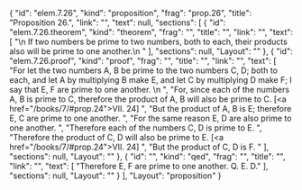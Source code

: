 {
  "id": "elem.7.26",
  "kind": "proposition",
  "frag": "prop.26",
  "title": "Proposition 26.",
  "link": "",
  "text": null,
  "sections": [
    {
      "id": "elem.7.26.theorem",
      "kind": "theorem",
      "frag": "",
      "title": "",
      "link": "",
      "text": [
        "\n       If two numbers be prime to two numbers, both to each, their products also will be prime to one another.\n      "
      ],
      "sections": null,
      "Layout": ""
    },
    {
      "id": "elem.7.26.proof",
      "kind": "proof",
      "frag": "",
      "title": "",
      "link": "",
      "text": [
        "For let the two numbers A, B be prime to the two numbers C, D; both to each, and let A by multiplying B make E, and let C by multiplying D make F; I say that E, F are prime to one another. \n      ",
        "For, since each of the numbers A, B is prime to C, therefore the product of A, B will also be prime to C. [<a href=\"/books/7/#prop.24\">VII. 24</a>] ",
        "But the product of A, B is E; therefore E, C are prime to one another. ",
        "For the same reason E, D are also prime to one another. ",
        "Therefore each of the numbers C, D is prime to E. ",
        "Therefore the product of C, D will also be prime to E. [<a href=\"/books/7/#prop.24\">VII. 24</a>] ",
        "But the product of C, D is F. "
      ],
      "sections": null,
      "Layout": ""
    },
    {
      "id": "",
      "kind": "qed",
      "frag": "",
      "title": "",
      "link": "",
      "text": [
        "Therefore E, F are prime to one another. Q. E. D."
      ],
      "sections": null,
      "Layout": ""
    }
  ],
  "Layout": "proposition"
}
